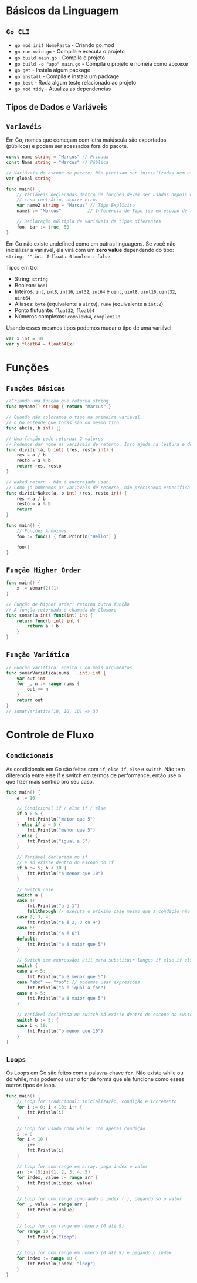 # Básicos da Linguagem

## `Go CLI`

-   `go mod init NomePasta` - Criando go.mod
-   `go run main.go` - Compila e executa o projeto
-   `go build main.go` - Compila o projeto
-   `go build -o "app" main.go` - Compila o projeto e nomeia como app.exe
-   `go get` - Instala algum package
-   `go install` - Compila e instala um package
-   `go test` - Roda algum teste relacionado ao projeto
-   `go mod tidy` - Atualiza as dependencias

## Tipos de Dados e Variáveis

## `Variavéis`

Em Go, nomes que começam com letra maiúscula são exportados (públicos) e podem ser acessados fora do pacote.

```go
const name string = "Marcus" // Privada
const Name string = "Marcus" // Pública

// Variáveis de escopo de pacote; Não precisam ser inicializadas nem usadas imediatamente
var global string

func main() {
    // Variáveis declaradas dentro de funções devem ser usadas depois de inicializadas;
	// caso contrário, ocorre erro.
    var name2 string = "Marcus" // Tipo Explícito
    name3 := "Marcus"          // Inferência de Tipo (só em escopo de função)

    // Declaração múltipla de variáveis de tipos diferentes
    foo, bar := true, 50
}
```

Em Go não existe undefined como em outras linguagens. Se você não inicializar a variável, ela virá com um **zero value** dependendo do tipo: `string: ""` `int: 0` `float: 0` `boolean: false`

Tipos em Go:

-   String: `string`
-   Boolean: `bool`
-   Inteiros: `int`, `int8`, `int16`, `int32`, `int64` e `uint`, `uint8`, `uint16`, `uint32`, `uint64`
-   Aliases: `byte` (equivalente a `uint8`), `rune` (equivalente a `int32`)
-   Ponto flutuante: `float32`, `float64`
-   Números complexos: `complex64`, `complex128`

Usando esses mesmos tipos podemos mudar o tipo de uma variável:

```go
var x int = 10
var y float64 = float64(x)
```

# Funções

## `Funções Básicas`

```go
//Criando uma função que retorna string:
func myName() string { return "Marcus" }

// Quando não colocamos o tipo na primeira variável,
// o Go entende que todas são do mesmo tipo.
func abc(a, b int) {}

// Uma função pode retornar 2 valores
// Podemos dar nome às variáveis de retorno. Isso ajuda na leitura e documentação.
func dividir(a, b int) (res, resto int) {
	res = a / b
	resto = a % b
	return res, resto
}

// Naked return - Não é encorajado usar!
// Como já nomeamos as variáveis de retorno, não precisamos especificá-las no return.
func dividirNaked(a, b int) (res, resto int) {
	res = a / b
	resto = a % b
	return
}

func main() {
	// Funções Anônimas
	foo := func() { fmt.Println("Hello") }

	foo()
}
```

## `Função Higher Order`

```go
func main() {
	x := somar(2)(1)
}

// Função de higher order: retorna outra função
// A função retornada é chamada de Closure
func somar(a int) func(int) int {
	return func(b int) int {
		return a + b
	}
}
```

## `Função Variática`

```go
// Função variática: aceita 1 ou mais argumentos
func somarVariatica(nums ...int) int {
	var out int
	for _, n := range nums {
		out += n
	}
	return out
}
// somarVariatica(10, 10, 10) => 30
```


# Controle de Fluxo

## `Condicionais`

As condicionais em Go são feitas com `if`, `else if`, `else` e `switch`.
Não tem diferencia entre else if e switch em termos de performance, então use o que fizer mais sentido pro seu caso.

```go
func main() {
	a := 10

	// Condicional if / else if / else
	if a > 5 {
		fmt.Println("maior que 5")
	} else if a < 5 {
		fmt.Println("menor que 5")
	} else {
		fmt.Println("igual a 5")
	}

	// Variável declarada no if
	// e só existe dentro do escopo do if
	if b := 5; b < 10 {
		fmt.Println("b menor que 10")
	}

	// Switch case
	switch a {
	case 1:
		fmt.Println("a é 1")
		fallthrough // executa o próximo case mesmo que a condição não seja verdadeira
	case 2, 3, 4:
		fmt.Println("a é 2, 3 ou 4")
	case 6:
		fmt.Println("a é 6")
	default:
		fmt.Println("a é maior que 5")
	}

	// Switch sem expressão: útil para substituir longos if else if else
	switch {
	case a < 5:
		fmt.Println("a é menor que 5")
	case "abc" == "foo": // podemos usar expressões
		fmt.Println("a é igual a foo")
	case a > 5:
		fmt.Println("a é maior que 5")
	}

	// Variável declarada no switch só existe dentro do escopo do switch
	switch b := 5; {
	case b < 10:
		fmt.Println("b menor que 10")
	}
}

```

## `Loops`

Os Loops em Go são feitos com a palavra-chave `for`. Não existe while ou do while, mas podemos usar o for de forma que ele funcione como esses outros tipos de loop.

```go
func main() {
    // Loop for tradicional: inicialização, condição e incremento
	for i := 0; i < 10; i++ {
		fmt.Println(i)
	}

    // Loop for usado como while: com apenas condição
	i := 0
	for i < 10 {
		i++
		fmt.Println(i)
	}

    // Loop for com range em array: pega index e valor
	arr := [5]int{1, 2, 3, 4, 5}
	for index, value := range arr {
		fmt.Println(index, value)
	}

    // Loop for com range ignorando o index (_), pegando só o valor
	for _, value := range arr {
		fmt.Println(value)
	}

    // Loop for com range em número (0 até 9)
	for range 10 {
		fmt.Println("loop")
	}

    // Loop for com range em número (0 até 9) e pegando o index
	for index := range 10 {
		fmt.Println(index, "loop")
	}
}
```
